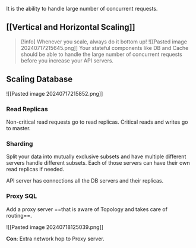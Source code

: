 It is the ability to handle large number of concurrent requests.
## [[Vertical and Horizontal Scaling]]

> [!info] Whenever you scale, always do it bottom up!
>  ![[Pasted image 20240717215645.png]] 
>  Your stateful components like DB and Cache should be able to handle the large number of concurrent requests before you increase your API servers.

## Scaling Database

![[Pasted image 20240717215852.png]]

### Read Replicas
Non-critical read requests go to read replicas. 
Critical reads and writes go to master.


### Sharding
Split your data into mutually exclusive subsets and have multiple different servers handle different subsets. Each of those servers can have their own read replicas if needed. 

API server has connections all the DB servers and their replicas. 

### Proxy SQL
Add a proxy server ==that is aware of Topology and takes care of routing==.

![[Pasted image 20240718125039.png]]

**Con**: Extra network hop to Proxy server.







